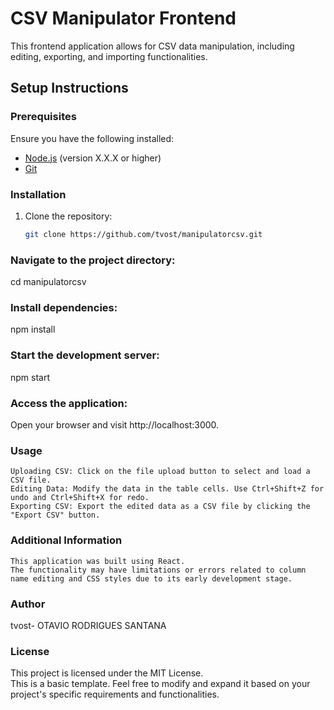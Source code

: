 # CSV Manipulator Frontend

This frontend application allows for CSV data manipulation, including editing, exporting, and importing functionalities.

## Setup Instructions

### Prerequisites

Ensure you have the following installed:

- [Node.js](https://nodejs.org/) (version X.X.X or higher)
- [Git](https://git-scm.com/)

### Installation

1. Clone the repository:

   ```bash
   git clone https://github.com/tvost/manipulatorcsv.git

### Navigate to the project directory:

cd manipulatorcsv

### Install dependencies:

npm install

### Start the development server:

npm start

### Access the application:
Open your browser and visit http://localhost:3000.



### Usage

    Uploading CSV: Click on the file upload button to select and load a CSV file.
    Editing Data: Modify the data in the table cells. Use Ctrl+Shift+Z for undo and Ctrl+Shift+X for redo.
    Exporting CSV: Export the edited data as a CSV file by clicking the "Export CSV" button.


 ### Additional Information

    This application was built using React.
    The functionality may have limitations or errors related to column name editing and CSS styles due to its early development stage.

### Author
tvost- OTAVIO RODRIGUES SANTANA


### License

This project is licensed under the MIT License.   
This is a basic template. Feel free to modify and expand it based on your project's specific requirements and functionalities.
